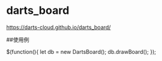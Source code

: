 # darts_board

https://darts-cloud.github.io/darts_board/
 
##使用例

   $(function(){
       let db = new DartsBoard();
       db.drawBoard();
   });
